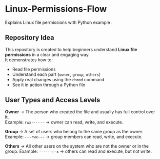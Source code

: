 # Linux-Permissions-Flow
Explains Linux file permissions with Python example .  

## Repository Idea

This repository is created to help beginners understand **Linux file permissions** in a clear and engaging way.  
It demonstrates how to:  
- Read file permissions
- Understand each part (`owner`, `group`, `others`)
- Apply real changes using the `chmod` command
- See it in action through a Python file

## User Types and Access Levels  

**Owner** → The person who created the file and usually has full control over it.  
Example: `rwx------` → owner can read, write, and execute.

**Group** → A set of users who belong to the same group as the owner.
Example: `---rwx---` → group members can read, write, and execute.

**Others** → All other users on the system who are not the owner or in the group.
Example: `------r-x` → others can read and execute, but not write.

